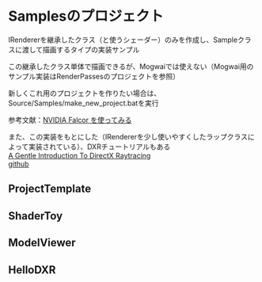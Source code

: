 # Samplesのプロジェクト
IRendererを継承したクラス（と使うシェーダー）のみを作成し、Sampleクラスに渡して描画するタイプの実装サンプル  

この継承したクラス単体で描画できるが、Mogwaiでは使えない（Mogwai用のサンプル実装はRenderPassesのプロジェクトを参照）  

新しくこれ用のプロジェクトを作りたい場合は、Source/Samples/make_new_project.batを実行  

参考文献：[NVIDIA Falcor を使ってみる](https://shikihuiku.github.io/post/falcor_getting_started/  )

また、この実装をもとにした（IRendererを少し使いやすくしたラップクラスによって実装されている）、DXRチュートリアルもある  
[A Gentle Introduction To DirectX Raytracing](http://cwyman.org/code/dxrTutors/dxr_tutors.md.html)  
[github](https://github.com/NVIDIAGameWorks/GettingStartedWithRTXRayTracing)  

## ProjectTemplate


## ShaderToy

## ModelViewer

## HelloDXR
<!--stackedit_data:
eyJoaXN0b3J5IjpbLTE2NDQ1NDcwNTgsLTE1ODY2OTQ0NDksMT
c3ODkxOTU5NywzMDIyMDU4ODcsOTQ2NDc4MjkzLDc1NjU3Mjc4
OV19
-->